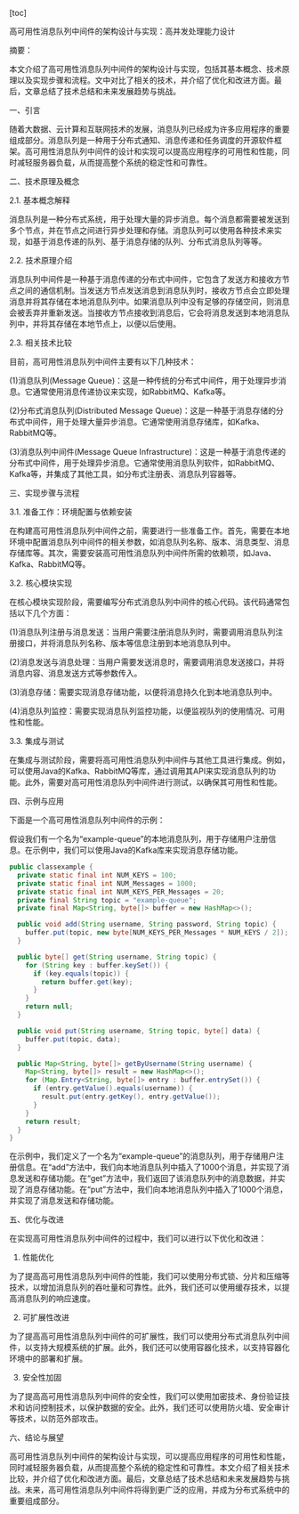 
[toc]                    
                
                
高可用性消息队列中间件的架构设计与实现：高并发处理能力设计

摘要：

本文介绍了高可用性消息队列中间件的架构设计与实现，包括其基本概念、技术原理以及实现步骤和流程。文中对比了相关的技术，并介绍了优化和改进方面。最后，文章总结了技术总结和未来发展趋势与挑战。

一、引言

随着大数据、云计算和互联网技术的发展，消息队列已经成为许多应用程序的重要组成部分。消息队列是一种用于分布式通知、消息传递和任务调度的开源软件框架。高可用性消息队列中间件的设计和实现可以提高应用程序的可用性和性能，同时减轻服务器负载，从而提高整个系统的稳定性和可靠性。

二、技术原理及概念

2.1. 基本概念解释

消息队列是一种分布式系统，用于处理大量的异步消息。每个消息都需要被发送到多个节点，并在节点之间进行异步处理和存储。消息队列可以使用各种技术来实现，如基于消息传递的队列、基于消息存储的队列、分布式消息队列等等。

2.2. 技术原理介绍

消息队列中间件是一种基于消息传递的分布式中间件，它包含了发送方和接收方节点之间的通信机制。当发送方节点发送消息到消息队列时，接收方节点会立即处理消息并将其存储在本地消息队列中。如果消息队列中没有足够的存储空间，则消息会被丢弃并重新发送。当接收方节点接收到消息后，它会将消息发送到本地消息队列中，并将其存储在本地节点上，以便以后使用。

2.3. 相关技术比较

目前，高可用性消息队列中间件主要有以下几种技术：

(1)消息队列(Message Queue)：这是一种传统的分布式中间件，用于处理异步消息。它通常使用消息传递协议来实现，如RabbitMQ、Kafka等。

(2)分布式消息队列(Distributed Message Queue)：这是一种基于消息存储的分布式中间件，用于处理大量异步消息。它通常使用消息存储库，如Kafka、RabbitMQ等。

(3)消息队列中间件(Message Queue Infrastructure)：这是一种基于消息传递的分布式中间件，用于处理异步消息。它通常使用消息队列软件，如RabbitMQ、Kafka等，并集成了其他工具，如分布式注册表、消息队列容器等。

三、实现步骤与流程

3.1. 准备工作：环境配置与依赖安装

在构建高可用性消息队列中间件之前，需要进行一些准备工作。首先，需要在本地环境中配置消息队列中间件的相关参数，如消息队列名称、版本、消息类型、消息存储库等。其次，需要安装高可用性消息队列中间件所需的依赖项，如Java、Kafka、RabbitMQ等。

3.2. 核心模块实现

在核心模块实现阶段，需要编写分布式消息队列中间件的核心代码。该代码通常包括以下几个方面：

(1)消息队列注册与消息发送：当用户需要注册消息队列时，需要调用消息队列注册接口，并将消息队列名称、版本等信息注册到本地消息队列中。

(2)消息发送与消息处理：当用户需要发送消息时，需要调用消息发送接口，并将消息内容、消息发送方式等参数传入。

(3)消息存储：需要实现消息存储功能，以便将消息持久化到本地消息队列中。

(4)消息队列监控：需要实现消息队列监控功能，以便监视队列的使用情况、可用性和性能。

3.3. 集成与测试

在集成与测试阶段，需要将高可用性消息队列中间件与其他工具进行集成。例如，可以使用Java的Kafka、RabbitMQ等库，通过调用其API来实现消息队列的功能。此外，需要对高可用性消息队列中间件进行测试，以确保其可用性和性能。

四、示例与应用

下面是一个高可用性消息队列中间件的示例：

假设我们有一个名为“example-queue”的本地消息队列，用于存储用户注册信息。在示例中，我们可以使用Java的Kafka库来实现消息存储功能。

```java
public classexample {
  private static final int NUM_KEYS = 100;
  private static final int NUM_Messages = 1000;
  private static final int NUM_KEYS_PER_Messages = 20;
  private final String topic = "example-queue";
  private final Map<String, byte[]> buffer = new HashMap<>();

  public void add(String username, String password, String topic) {
    buffer.put(topic, new byte[NUM_KEYS_PER_Messages * NUM_KEYS / 2]);
  }

  public byte[] get(String username, String topic) {
    for (String key : buffer.keySet()) {
      if (key.equals(topic)) {
        return buffer.get(key);
      }
    }
    return null;
  }

  public void put(String username, String topic, byte[] data) {
    buffer.put(topic, data);
  }

  public Map<String, byte[]> getByUsername(String username) {
    Map<String, byte[]> result = new HashMap<>();
    for (Map.Entry<String, byte[]> entry : buffer.entrySet()) {
      if (entry.getValue().equals(username)) {
        result.put(entry.getKey(), entry.getValue());
      }
    }
    return result;
  }
}
```

在示例中，我们定义了一个名为“example-queue”的消息队列，用于存储用户注册信息。在“add”方法中，我们向本地消息队列中插入了1000个消息，并实现了消息发送和存储功能。在“get”方法中，我们返回了该消息队列中的消息数据，并实现了消息存储功能。在“put”方法中，我们向本地消息队列中插入了1000个消息，并实现了消息发送和存储功能。

五、优化与改进

在实现高可用性消息队列中间件的过程中，我们可以进行以下优化和改进：

1. 性能优化

为了提高高可用性消息队列中间件的性能，我们可以使用分布式锁、分片和压缩等技术，以增加消息队列的吞吐量和可靠性。此外，我们还可以使用缓存技术，以提高消息队列的响应速度。

2. 可扩展性改进

为了提高高可用性消息队列中间件的可扩展性，我们可以使用分布式消息队列中间件，以支持大规模系统的扩展。此外，我们还可以使用容器化技术，以支持容器化环境中的部署和扩展。

3. 安全性加固

为了提高高可用性消息队列中间件的安全性，我们可以使用加密技术、身份验证技术和访问控制技术，以保护数据的安全。此外，我们还可以使用防火墙、安全审计等技术，以防范外部攻击。

六、结论与展望

高可用性消息队列中间件的架构设计与实现，可以提高应用程序的可用性和性能，同时减轻服务器负载，从而提高整个系统的稳定性和可靠性。本文介绍了相关技术比较，并介绍了优化和改进方面。最后，文章总结了技术总结和未来发展趋势与挑战。未来，高可用性消息队列中间件将得到更广泛的应用，并成为分布式系统中的重要组成部分。

